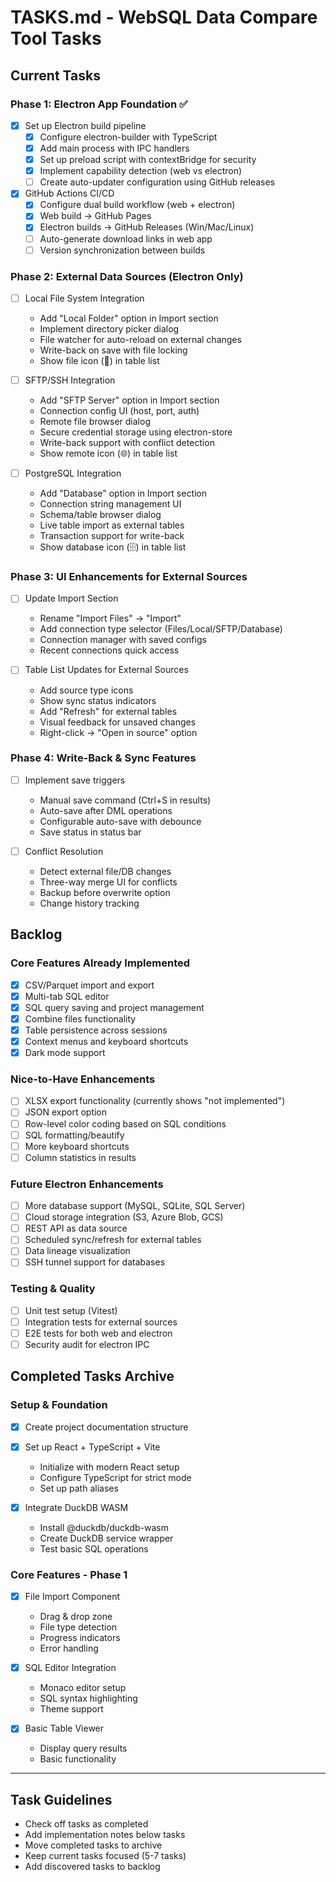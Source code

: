 # TASKS.md - WebSQL Data Compare Tool Tasks

## Current Tasks

### Phase 1: Electron App Foundation ✅
- [x] Set up Electron build pipeline
  - [x] Configure electron-builder with TypeScript
  - [x] Add main process with IPC handlers
  - [x] Set up preload script with contextBridge for security
  - [x] Implement capability detection (web vs electron)
  - [ ] Create auto-updater configuration using GitHub releases
  
- [x] GitHub Actions CI/CD
  - [x] Configure dual build workflow (web + electron)
  - [x] Web build → GitHub Pages
  - [x] Electron builds → GitHub Releases (Win/Mac/Linux)
  - [ ] Auto-generate download links in web app
  - [ ] Version synchronization between builds

### Phase 2: External Data Sources (Electron Only)
- [ ] Local File System Integration
  - Add "Local Folder" option in Import section
  - Implement directory picker dialog
  - File watcher for auto-reload on external changes
  - Write-back on save with file locking
  - Show file icon (📄) in table list
  
- [ ] SFTP/SSH Integration
  - Add "SFTP Server" option in Import section
  - Connection config UI (host, port, auth)
  - Remote file browser dialog
  - Secure credential storage using electron-store
  - Write-back support with conflict detection
  - Show remote icon (🌐) in table list
  
- [ ] PostgreSQL Integration  
  - Add "Database" option in Import section
  - Connection string management UI
  - Schema/table browser dialog
  - Live table import as external tables
  - Transaction support for write-back
  - Show database icon (🗄️) in table list

### Phase 3: UI Enhancements for External Sources
- [ ] Update Import Section
  - Rename "Import Files" → "Import"
  - Add connection type selector (Files/Local/SFTP/Database)
  - Connection manager with saved configs
  - Recent connections quick access
  
- [ ] Table List Updates for External Sources
  - Add source type icons
  - Show sync status indicators
  - Add "Refresh" for external tables
  - Visual feedback for unsaved changes
  - Right-click → "Open in source" option

### Phase 4: Write-Back & Sync Features
- [ ] Implement save triggers
  - Manual save command (Ctrl+S in results)
  - Auto-save after DML operations
  - Configurable auto-save with debounce
  - Save status in status bar
  
- [ ] Conflict Resolution
  - Detect external file/DB changes
  - Three-way merge UI for conflicts
  - Backup before overwrite option
  - Change history tracking

## Backlog

### Core Features Already Implemented
- [x] CSV/Parquet import and export
- [x] Multi-tab SQL editor
- [x] SQL query saving and project management
- [x] Combine files functionality
- [x] Table persistence across sessions
- [x] Context menus and keyboard shortcuts
- [x] Dark mode support

### Nice-to-Have Enhancements
- [ ] XLSX export functionality (currently shows "not implemented")
- [ ] JSON export option
- [ ] Row-level color coding based on SQL conditions
- [ ] SQL formatting/beautify
- [ ] More keyboard shortcuts
- [ ] Column statistics in results

### Future Electron Enhancements
- [ ] More database support (MySQL, SQLite, SQL Server)
- [ ] Cloud storage integration (S3, Azure Blob, GCS)
- [ ] REST API as data source
- [ ] Scheduled sync/refresh for external tables
- [ ] Data lineage visualization
- [ ] SSH tunnel support for databases

### Testing & Quality
- [ ] Unit test setup (Vitest)
- [ ] Integration tests for external sources
- [ ] E2E tests for both web and electron
- [ ] Security audit for electron IPC

## Completed Tasks Archive
### Setup & Foundation
- [x] Create project documentation structure
- [x] Set up React + TypeScript + Vite
  - Initialize with modern React setup
  - Configure TypeScript for strict mode
  - Set up path aliases
  
- [x] Integrate DuckDB WASM
  - Install @duckdb/duckdb-wasm
  - Create DuckDB service wrapper
  - Test basic SQL operations

### Core Features - Phase 1
- [x] File Import Component
  - Drag & drop zone
  - File type detection
  - Progress indicators
  - Error handling
  
- [x] SQL Editor Integration
  - Monaco editor setup
  - SQL syntax highlighting
  - Theme support

- [x] Basic Table Viewer
  - Display query results
  - Basic functionality

---

## Task Guidelines
- Check off tasks as completed
- Add implementation notes below tasks
- Move completed tasks to archive
- Keep current tasks focused (5-7 tasks)
- Add discovered tasks to backlog